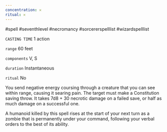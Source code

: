 ```yaml
---
concentration: 𐄂
ritual: 𐄂
---
```

#spell #seventhlevel #necromancy #sorcererspelllist #wizardspelllist

`CASTING TIME`
1 action

`range`
60 feet

`components`
V, S

`duration`
Instantaneous

`ritual`
No

You send negative energy coursing through a creature that you can see within range, causing it searing pain. The target must make a Constitution saving throw. It takes 7d8 + 30 necrotic damage on a failed save, or half as much damage on a successful one.

A humanoid killed by this spell rises at the start of your next turn as a zombie that is permanently under your command, following your verbal orders to the best of its ability.